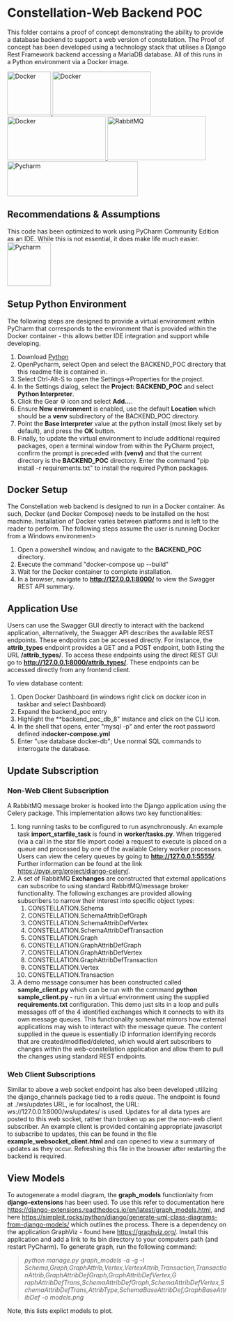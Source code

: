 # Constellation-Web Backend POC

This folder contains a proof of concept demonstrating the ability to provide a database backend to
support a web version of constellation. The Proof of concept has been developed using a technology
stack that utilises a Django Rest Framework backend accessing a MariaDB database. All of this runs
in a Python environment via a Docker image.

<a href="https://www.docker.com">
<img src="https://www.docker.com/sites/default/files/d8/Docker-R-Logo-08-2018-Monochomatic-RGB_Moby-x1.png" alt="Docker" width="100" height="100">
</a>
<a href="https://www.django-rest-framework.org/">
<img src="https://www.django-rest-framework.org/img/logo.png" alt="Docker" width="226" height="100">
</a>
<a href="https://mariadb.org/">
<img src="https://mariadb.org/wp-content/themes/twentynineteen-child/icons/mariadb_org_rgb_h.svg" alt="Docker" width="226" height="100">
</a>
<a href="https://www.rabbitmq.com/">
<img src="https://www.rabbitmq.com/img/logo-rabbitmq.svg" alt="RabbitMQ" width="226" height="100">
</a>
<a href="https://www.python.org/downloads/release/python-382/">
<img src="https://www.python.org/static/img/python-logo.png" alt="Pycharm" width="300" height="80">
</a>

## Recommendations & Assumptions
This code has been optimized to work using PyCharm Community Edition as an IDE. While this is not
essential, it does make life much easier.
<a href="https://www.jetbrains.com/pycharm/download/#section=windows">
<img src="https://upload.wikimedia.org/wikipedia/commons/thumb/a/a1/PyCharm_Logo.svg/1200px-PyCharm_Logo.svg.png" alt="Pycharm" width="100" height="100">
</a>

## Setup Python Environment 
The following steps are designed to provide a virtual environment within PyCharm that corresponds to
the environment that is provided within the Docker container - this allows better IDE integration and
support while developing.
1. Download <a href="https://www.python.org/downloads/release/python-382/">Python</a>
2. OpenPycharm, select Open and select the BACKEND_POC directory that this readme file is contained in.
3. Select Ctrl-Alt-S to open the Settings->Properties for the project.
4. In the Settings dialog, select the **Project: BACKEND_POC** and select **Python Interpreter**.
5. Click the Gear :gear: icon and select **Add...**.
6. Ensure **New environment** is enabled, use the default **Location** which should be a **venv** 
subdirectory of the BACKEND_POC directory.
7. Point the **Base interpreter** value at the python install (most likely set by default), and press
the **OK** button.
8. Finally, to update the virtual environment to include additional required packages, open a terminal
window from within the PyCharm project, confirm the prompt is preceded with **(venv)** and that the
current directory is the **BACKEND_POC** directory. Enter the command  "pip install -r requirements.txt"
to install the required Python packages.

## Docker Setup
The Constellation web backend is designed to run in a Docker container. As such, Docker (and Docker
Compose) needs to be installed on the host machine. Installation of Docker varies between platforms and
is left to the reader to perform.
The following steps assume the user is running Docker from a Windows environment>
1. Open a powershell window, and navigate to the **BACKEND_POC** directory.
2. Execute the command "docker-compose up --build"
3. Wait for the Docker container to complete installation.
4. In a browser, navigate to **http://127.0.0.1:8000/** to view the Swagger REST API summary.

## Application Use
Users can  use the Swagger GUI directly to interact with the backend application, alternatively, the
Swagger API describes the available REST endpoints. These endpoints can be accessed directly. For
instance, the **attrib_types** endpoint provides a GET and a POST endpoint, both listing the URL
**/attrib_types/**. To access these endpoints using the direct REST GUI go to
**http://127.0.0.1:8000/attrib_types/**. These endpoints can be accessed directly from any frontend
client.

To view database content:
1. Open Docker Dashboard (in windows right click on docker icon in taskbar and select Dashboard)
2. Expand the backend_poc entry
3. Highlight the **backend_poc_db_8" instance and click on the CLI icon.
4. In the shell that opens, enter "mysql -p" and enter the root password defined in**docker-compose.yml**
5. Enter "use database docker-db";
Use normal SQL commands to interrogate the database.

## Update Subscription

### Non-Web Client Subscription
A RabbitMQ message broker is hooked into the Django application using the Celery package. This
implementation allows two key functionalities:
1. long running tasks to be configured to run asynchronously. An example task **import_starfile_task**
is found in **worker/tasks.py**. When triggered (via a call in the star file import code) a request to
execute is placed on a queue and processed by one of the available Celery worker processes. Users can
view the celery queues by going to **http://127.0.0.1:5555/**. Further information can be found at the
link https://pypi.org/project/django-celery/.
2. A set of RabbitMQ **Exchanges** are constructed that external applications can subscribe to using
standard RabbitMQ/message broker functionality. The following exchanges are provided allowing subscribers
to narrow their interest into specific object types:
    1. CONSTELLATION.Schema
    2. CONSTELLATION.SchemaAttribDefGraph
    3. CONSTELLATION.SchemaAttribDefVertex
    4. CONSTELLATION.SchemaAttribDefTransaction
    5. CONSTELLATION.Graph
    6. CONSTELLATION.GraphAttribDefGraph
    7. CONSTELLATION.GraphAttribDefVertex
    8. CONSTELLATION.GraphAttribDefTransaction
    9. CONSTELLATION.Vertex
    10. CONSTELLATION.Transaction
3. A demo message consumer has been constructed called **sample_client.py** which can be run with the
command **python sample_client.py** - run iin a virtual environment using the supplied **requirements.txt**
configuration. This demo just sits in a loop and pulls messages off of the 4 identified exchanges which
it connects to with its own message queues. This functionality somewhat mirrors how external applications
may wish to interact with the message queue. The content supplied in the queue is essentially ID information
identifying records that are created/modified/deleted, which would alert subscribers to changes within
the web-constellation application and allow them to pull the changes using standard REST endpoints.

### Web Client Subscriptions 
Similar to above a web socket endpoint has also been developed utilizing the django_channels package tied
to a redis queue. The endpoint is found at ./ws/updates URL, ie for localhost, the URL: 
ws://127.0.0.1:8000/ws/updates/ is used. Updates for all data types are posted to this web socket, rather
than broken up as per the non-web client subscriber. An example client is provided containing appropriate
javascript to subscribe to updates, this can be found in the file **example_websocket_client.html** and
can opened to view a summary of updates as they occur. Refreshing this file in the browser after restarting
the backend is required.

## View Models
To autogenerate a model diagram, the **graph_models** functionlaity from **django-extensions**
has been used. To use this refer to documentation here 
https://django-extensions.readthedocs.io/en/latest/graph_models.html, and here
https://simpleit.rocks/python/django/generate-uml-class-diagrams-from-django-models/
which outlines the process.
There is a dependency on the application GraphViz - found here https://graphviz.org/. Install this
application and add a link to its bin directory to your computers path (and restart PyCharm).
To generate graph, run the following command:
><em>python manage.py graph_models -a -g -I Schema,Graph,GraphAttrib,Vertex,VertexAttrib,Transaction,TransactionAttrib,GraphAttribDefGraph,GraphAttribDefVertex,G
raphAttribDefTrans,SchemaAttribDefGraph,SchemaAttribDefVertex,SchemaAttribDefTrans,AttribType,SchemaBaseAttribDef,GraphBaseAttribDef -o models.png</em>

Note, this lists explict models to plot.


